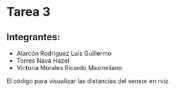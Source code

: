 # Tarea 3

## Integrantes:
- Alarcón Rodríguez Luis Guillermo
- Torres Nava Hazel 
- Victoria Morales Ricardo Maximiliano

El código para visualizar las distancias del sensor en rviz.

